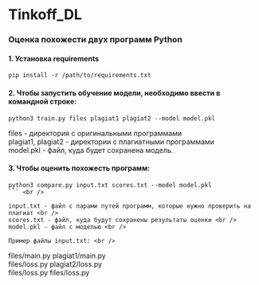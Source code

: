 # Tinkoff_DL
### Оценка похожести двух программ Python

#### 1. Установка requirements
   
   ```
   pip install -r /path/to/requirements.txt 
   ```
   
#### 2. Чтобы запустить обучение модели, необходимо ввести в командной строке: 

   ```
   python3 train.py files plagiat1 plagiat2 --model model.pkl
   ```
   
   files - директория с оригинальными программами <br />
   plagiat1, plagiat2 - директории с плагиатными программами <br />
   model.pkl - файл, куда будет сохранена модель.

#### 3. Чтобы оценить похожесть программ:

   ```
   python3 compare.py input.txt scores.txt --model model.pkl
   ``` <br />
   
   input.txt - файл с парами путей программ, которые нужно проверить на плагиат <br />
   scores.txt - файл, куда будут сохранены результаты оценки <br />
   model.pkl - файл с моделью <br />
   
   Пример файлы input.txt: <br />
   
   ```
   files/main.py plagiat1/main.py <br />
   files/loss.py plagiat2/loss.py <br />
   files/loss.py files/loss.py <br />
   ```
